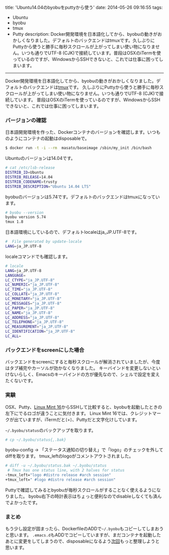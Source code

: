 title: 'Ubuntu14.04のbyobuをputtyから使う'
date: 2014-05-26 09:16:55
tags:
 - Ubuntu
 - byobu
 - tmux
 - Putty
description: Docker開発環境を日本語化してから、byobuの動きがおかしくなりました。デフォルトのバックエンドはtmuxです。久しぶりにPuttyから使うと勝手に毎秒スクロールが上がってしまい使い物になりません。いつも通りでUTF-8 (CJK)で接続しています。普段はOSXのiTermを使っているのですが、WindowsからSSHできないと、これでは仕事に困ってしまいます。

---
Docker開発環境を日本語化してから、byobuの動きがおかしくなりました。デフォルトのバックエンドは[tmux](http://tmux.sourceforge.net/)です。
久しぶりにPuttyから使うと勝手に毎秒スクロールが上がってしまい使い物になりません。いつも通りでUTF-8 (CJK)で接続しています。
普段はOSXのiTermを使っているのですが、WindowsからSSHできないと、これでは仕事に困ってしまいます。

<!-- more -->



### バージョンの確認

日本語開発環境を作った、Dockerコンテナのバージョンを確認します。いつものようにコンテナの起動はdisposableで。
``` bash
$ docker run -t -i --rm  masato/baseimage /sbin/my_init /bin/bash
```

Ubuntuのバージョンは14.04です。
``` bash
# cat /etc/lsb-release
DISTRIB_ID=Ubuntu
DISTRIB_RELEASE=14.04
DISTRIB_CODENAME=trusty
DISTRIB_DESCRIPTION="Ubuntu 14.04 LTS"
```

byobuのバージョンは5.74です。デフォルトのバックエンドはtmuxになっています。
``` bash
# byobu --version
byobu version 5.74
tmux 1.8
```

日本語環境にしているので、デフォルトlocaleはja_JP.UTF-8です。
``` bash /etc/default/locale
#  File generated by update-locale
LANG=ja_JP.UTF-8
```

localeコマンドでも確認します。
``` bash
# locale
LANG=ja_JP.UTF-8
LANGUAGE=
LC_CTYPE="ja_JP.UTF-8"
LC_NUMERIC="ja_JP.UTF-8"
LC_TIME="ja_JP.UTF-8"
LC_COLLATE="ja_JP.UTF-8"
LC_MONETARY="ja_JP.UTF-8"
LC_MESSAGES="ja_JP.UTF-8"
LC_PAPER="ja_JP.UTF-8"
LC_NAME="ja_JP.UTF-8"
LC_ADDRESS="ja_JP.UTF-8"
LC_TELEPHONE="ja_JP.UTF-8"
LC_MEASUREMENT="ja_JP.UTF-8"
LC_IDENTIFICATION="ja_JP.UTF-8"
LC_ALL=
```

### バックエンドをscreenにした場合

バックエンドをscreenにすると毎秒スクロールが解消されていましたが、今度はタブ補完やカーソルが効かなくなりました。
キーバインドを変更しないといけないらしく、Emacsのキーバインドの方が優先なので、シェルで設定を変えたくないです。


### 実験
OSX、Putty、[Linux Mint 16](http://www.linuxmint.com/)からSSHして比較すると、byobuを起動したときの左下にでるロゴが違うことに気付きます。
Linux Mint 16では、クレジットマークが出ていますが、iTermだと`[×]`、Puttyだと文字化けしています。

`~/.byobu/status`のバックアップを取ります。

``` bash 
# cp ~/.byobu/status{,.bak}
```

byobu-config -> 「ステータス通知の切り替え」で「logo」のチェックを外してdiffを取ります。
tmux_leftのlogoがコメントアウトされました。
``` bash
# diff -u ~/.byobu/status.bak ~/.byobu/status
 # Tmux has one status line, with 2 halves for status
-tmux_left="logo #distro release #arch session"
+tmux_left=" #logo #distro release #arch session"
```

Puttyで確認してみるとbyobuが毎秒スクロールがすることなく使えるようになりました。
byobu右下の時計表示はちょっと便利なのでdisableしなくても済んでよかったです。

### まとめ

もう少し設定が固まったら、DockerfileのADDで`~/.byobu`もコピーしてしまおうと思います。
`.emacs.d`もADDでコピーしていますが、まだコンテナを起動したあとに変更をしてしまうので、disposableになるよう[次回](/2014/06/09/ubuntu-byobu-tmux-dotfiles/)もっと整理しようと思います。

